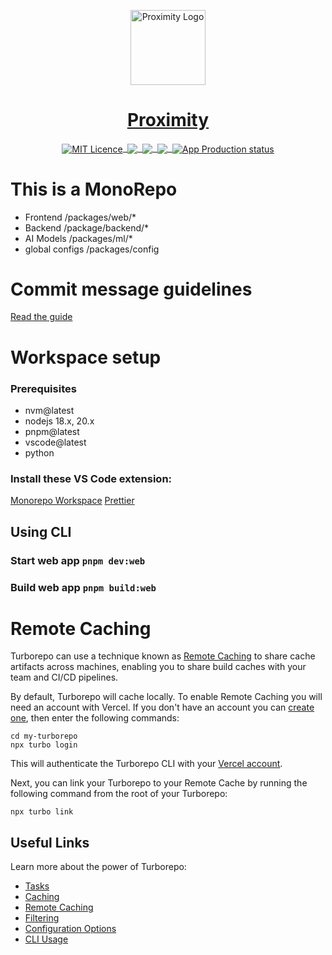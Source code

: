 <p align="center"><u>
<img alt="Proximity Logo" align=center height=120 src="https://ik.imagekit.io/geeekg65rf/image.png"/>
  
<a href="https://proximity-xi.vercel.app/">
  <h1 align=center>Proximity</h1>
</a>
  
</u></p>
<p align="center"><u>
  <img alt="MIT Licence" align="center" src="https://badgen.net/badge/license/MIT/white"/>&nbsp;
  <img align="center" src="https://badgen.net/github/stars/Archive-Matrix/Proximity?color=white"/>&nbsp;
  <img align="center" src="https://badgen.net/github/watchers/Archive-Matrix/Proximity?color=white"/>&nbsp;
  <img align="center" src="https://badgen.net/github/forks/Archive-Matrix/Proximity?color=white"/>&nbsp;
    
  <a href="https://github.com/Archive-Matrix/Proximity/actions/workflows/vercel-production.yml">
    <img alt="App Production status" align="center" src="https://github.com/Archive-Matrix/Proximity/actions/workflows/vercel-production.yml/badge.svg" />
  </a>
  
</u></p>

# This is a MonoRepo

- Frontend /packages/web/\*
- Backend /package/backend/\*
- AI Models /packages/ml/\*
- global configs /packages/config

# Commit message guidelines

[Read the guide](https://gist.github.com/qoomon/5dfcdf8eec66a051ecd85625518cfd13)

# Workspace setup

### Prerequisites

- nvm@latest
- nodejs 18.x, 20.x
- pnpm@latest
- vscode@latest
- python

### Install these VS Code extension:

[Monorepo Workspace](https://marketplace.visualstudio.com/items?itemName=folke.vscode-monorepo-workspace)
[Prettier](https://marketplace.visualstudio.com/items?itemName=esbenp.prettier-vscode)

## Using CLI

### Start web app `pnpm dev:web`

### Build web app `pnpm build:web`

# Remote Caching

Turborepo can use a technique known as [Remote Caching](https://turbo.build/repo/docs/core-concepts/remote-caching) to share cache artifacts across machines, enabling you to share build caches with your team and CI/CD pipelines.

By default, Turborepo will cache locally. To enable Remote Caching you will need an account with Vercel. If you don't have an account you can [create one](https://vercel.com/signup), then enter the following commands:

```
cd my-turborepo
npx turbo login
```

This will authenticate the Turborepo CLI with your [Vercel account](https://vercel.com/docs/concepts/personal-accounts/overview).

Next, you can link your Turborepo to your Remote Cache by running the following command from the root of your Turborepo:

```
npx turbo link
```

## Useful Links

Learn more about the power of Turborepo:

- [Tasks](https://turbo.build/repo/docs/core-concepts/monorepos/running-tasks)
- [Caching](https://turbo.build/repo/docs/core-concepts/caching)
- [Remote Caching](https://turbo.build/repo/docs/core-concepts/remote-caching)
- [Filtering](https://turbo.build/repo/docs/core-concepts/monorepos/filtering)
- [Configuration Options](https://turbo.build/repo/docs/reference/configuration)
- [CLI Usage](https://turbo.build/repo/docs/reference/command-line-reference)
